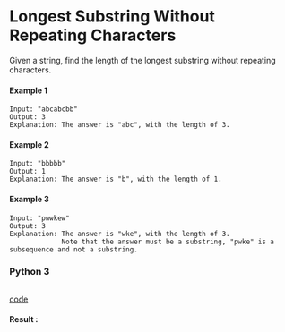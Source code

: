 # Longest Substring Without Repeating Characters
Given a string, find the length of the longest substring without repeating characters.

#### Example 1
```
Input: "abcabcbb"
Output: 3 
Explanation: The answer is "abc", with the length of 3. 
```

#### Example 2
```
Input: "bbbbb"
Output: 1
Explanation: The answer is "b", with the length of 1.
```

#### Example 3
```
Input: "pwwkew"
Output: 3
Explanation: The answer is "wke", with the length of 3. 
             Note that the answer must be a substring, "pwke" is a subsequence and not a substring.
```

### Python 3
```python

```
[code](code/3.py)

#### Result : 
```

```

